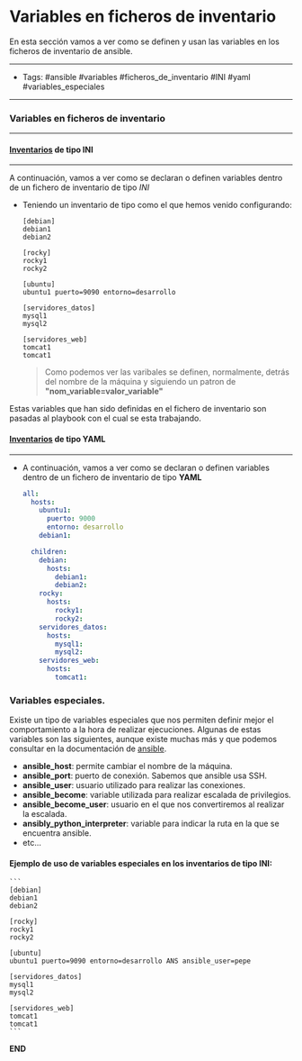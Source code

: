 # Variables en ficheros de inventario

En esta sección vamos a ver como se definen y usan las variables en los ficheros de inventario de ansible. 

-----
- Tags: #ansible #variables #ficheros_de_inventario #INI #yaml #variables_especiales
-----

### Variables en ficheros de inventario
-----

#### [Inventarios](../05_ficheros_ansible/03_inventarios.md) de tipo INI 
-----

A continuación, vamos a ver como se declaran o definen variables dentro de un fichero de inventario de tipo *INI*

- Teniendo un inventario de tipo como el que hemos venido configurando:

	```
	[debian]
	debian1
	debian2
	
	[rocky]
	rocky1
	rocky2
	
	[ubuntu]
	ubuntu1 puerto=9090 entorno=desarrollo
	
	[servidores_datos]
	mysql1
	mysql2
	
	[servidores_web]
	tomcat1
	tomcat1
	```

	> Como podemos ver las varibales se definen, normalmente, detrás del nombre de la máquina y siguiendo un patron de **"nom_variable=valor_variable"**

Estas variables que han sido definidas en el fichero de inventario son pasadas al playbook con el cual se esta trabajando. 

#### [Inventarios](../05_ficheros_ansible/03_inventarios.md) de tipo YAML
-----

- A continuación, vamos a ver como se declaran o definen variables dentro de un fichero de inventario de tipo **YAML**

	```yaml
	all:
	  hosts:
		ubuntu1:
		  puerto: 9000
		  entorno: desarrollo
		debian1:
	
	  children:
		debian:
		  hosts:
			debian1:
			debian2:
		rocky:
		  hosts:
			rocky1:
			rocky2:
		servidores_datos:
		  hosts:
			mysql1:
			mysql2:
		servidores_web:
		  hosts:
			tomcat1:
	```

### Variables especiales.

Existe un tipo de variables especiales que nos permiten definir mejor el comportamiento a la hora de realizar ejecuciones. Algunas de estas variables son las siguientes, aunque existe muchas más y que podemos consultar en la documentación de [ansible](../00_intro/00_Ansible.md).

- **ansible_host**: permite cambiar el nombre de la máquina.
- **ansible_port**: puerto de conexión. Sabemos que ansible usa SSH.
- **ansible_user**: usuario utilizado para realizar las conexiones.
- **ansible_become**: variable utilizada para realizar escalada de privilegios.
- **ansible_become_user**: usuario en el que nos convertiremos al realizar la escalada.
- **ansibly_python_interpreter**: variable para indicar la ruta en la que se encuentra ansible.
- etc...

####  Ejemplo de uso de variables especiales en los inventarios de tipo INI:

	```
	[debian]
	debian1
	debian2
	
	[rocky]
	rocky1
	rocky2
	
	[ubuntu]
	ubuntu1 puerto=9090 entorno=desarrollo ANS ansible_user=pepe
	
	[servidores_datos]
	mysql1
	mysql2
	
	[servidores_web]
	tomcat1
	tomcat1
	```


**END**